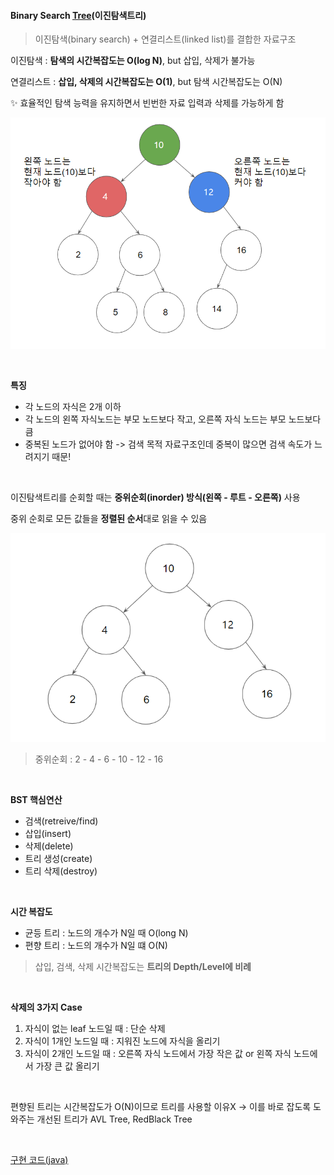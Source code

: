 #### Binary Search [Tree](https://github.com/ssd256/Dev-Storage/blob/main/DataStructure/Tree.md)(이진탐색트리)

> 이진탐색(binary search) + 연결리스트(linked list)를 결합한 자료구조

이진탐색 : **탐색의 시간복잡도는 O(log N)**, but 삽입, 삭제가 불가능

연결리스트 :  **삽입, 삭제의 시간복잡도는 O(1)**, but 탐색 시간복잡도는 O(N)

:sparkles: ​효율적인 탐색 능력을 유지하면서 빈번한 자료 입력과 삭제를 가능하게 함

![Binary Search Tree 구조](https://github.com/ssd256/Dev-Storage/blob/main/DataStructure/images/Binary%20Search%20Tree%20%EA%B5%AC%EC%A1%B0.PNG)

<br>

**특징**

* 각 노드의 자식은 2개 이하
* 각 노드의 왼쪽 자식노드는 부모 노드보다 작고, 오른쪽 자식 노드는 부모 노드보다 큼
* 중복된 노드가 없어야 함 -> 검색 목적 자료구조인데 중복이 많으면 검색 속도가 느려지기 때문!

<br>

이진탐색트리를 순회할 때는 **중위순회(inorder) 방식(왼쪽 - 루트 - 오른쪽)** 사용

중위 순회로 모든 값들을 **정렬된 순서**대로 읽을 수 있음

![inorder](https://github.com/ssd256/Dev-Storage/blob/main/DataStructure/images/inorder.PNG)

> 중위순회 : 2 - 4 - 6 - 10 - 12 - 16

<br>

**BST 핵심연산**

* 검색(retreive/find)
* 삽입(insert)
* 삭제(delete)
* 트리 생성(create)
* 트리 삭제(destroy)

<br>

**시간 복잡도**

* 균등 트리 : 노드의 개수가 N일 때 O(long N)
* 편향 트리 : 노드의 개수가 N일 떄 O(N)

> 삽입, 검색, 삭제 시간복잡도는 **트리의 Depth/Level에 비례**

<br>

**삭제의 3가지 Case**

1. 자식이 없는 leaf 노드일 때 : 단순 삭제
2. 자식이 1개인 노드일 때 : 지워진 노드에 자식을 올리기
3. 자식이 2개인 노드일 때 : 오른쪽 자식 노드에서 가장 작은 값 or 왼쪽 자식 노드에서 가장 큰 값 올리기

<br>

편향된 트리는 시간복잡도가 O(N)이므로 트리를 사용할 이유X -> 이를 바로 잡도록 도와주는 개선된 트리가 AVL Tree, RedBlack Tree

<br>

[구현 코드(java)](https://github.com/ssd256/Dev-Storage/blob/main/DataStructure/code/src/code/BinarySearchTree.java)

